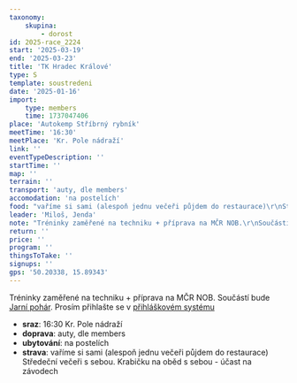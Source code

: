```yaml
---
taxonomy:
    skupina:
        - dorost
id: 2025-race_2224
start: '2025-03-19'
end: '2025-03-23'
title: 'TK Hradec Králové'
type: S
template: soustredeni
date: '2025-01-16'
import:
    type: members
    time: 1737047406
place: 'Autokemp Stříbrný rybník'
meetTime: '16:30'
meetPlace: 'Kr. Pole nádraží'
link: ''
eventTypeDescription: ''
startTime: ''
map: ''
terrain: ''
transport: 'auty, dle members'
accomodation: 'na postelích'
food: "vaříme si sami (alespoň jednu večeři půjdem do restaurace)\r\nStředeční večeři s sebou. Krabičku na oběd s sebou - účast na závodech"
leader: 'Miloš, Jenda'
note: "Tréninky zaměřené na techniku + příprava na MČR NOB.\r\nSoučástí bude [Jarní pohár](https://oris.orientacnisporty.cz/Zavod?id=8823).  Prosím přihlašte se v [přihláškovém systému](https://members.eob.cz/zbm/)"
return: ''
price: ''
program: ''
thingsToTake: ''
signups: ''
gps: '50.20338, 15.89343'
---
```


Tréninky zaměřené na techniku + příprava na MČR NOB.
Součástí bude [Jarní pohár](https://oris.orientacnisporty.cz/Zavod?id=8823).  Prosím přihlašte se v [přihláškovém systému](https://members.eob.cz/zbm/)
* **sraz**: 16:30 Kr. Pole nádraží
* **doprava**: auty, dle members
* **ubytování**: na postelích
* **strava**: vaříme si sami (alespoň jednu večeři půjdem do restaurace)
Středeční večeři s sebou. Krabičku na oběd s sebou - účast na závodech
